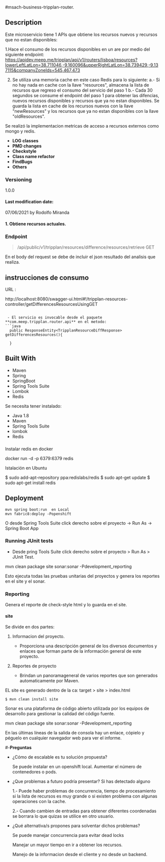 #msach-business-tripplan-router.

## Description
Este microservicio tiene 1 APIs que obtiene los recursos nuevos y recursos que no estan disponibles:

1.Hace el consumo de los recursos disponibles en un are por medio del siguiente endpoint:
https://apidev.meep.me/tripplan/api/v1/routers/lisboa/resources?lowerLeftLatLon=38.711046,-9.160096&upperRightLatLon=38.739429,-9.137115&companyZoneIds=545,467,473

2. Se utiliza una memoria cache en este caso Redis para lo siguiente:
	a.- Si no hay nada en cache con la llave "resources", almacena la lista de recursos que regreso el consumo del servicio del paso 1
	b.- Cada 30 segundos se consume el endpoint del paso 1 para obtener las difencias, nuevos recursos disponibles y recursos que ya no 
	estan disponibles. Se guarda la lista en cache de los recursos nuevos con la llave "newResources" y los recursos que ya no estan 
	disponibles con la llave "oldResources".
	
Se realizó la implementacion metricas de acceso a recursos externos como mongo y redis.
- **LOG classes**
- **PMD changes**
- **Checkstyle** 
- **Class name refactor**
- **FindBugs**
- **Others**

### Versioning
1.0.0

#### Last modification date:
07/06/2021 by Rodolfo Miranda

#### 1. Obtiene recursos actuales.
### Endpoint
> /api/public/v1/tripplan/resources/difference/resources/retrieve GET

En el body del request se debe de incluir el json resultado del analisis que realiza.

## instrucciones de consumo
URL :

http://localhost:8080/swagger-ui.html#!/tripplan-resources-controller/getDifferencesResourcesUsingGET

```

 - El servicio es invocable desde el paquete  **com.meep.tripplan.router.api** en el metodo:
```java
  public ResponseEntity<TripplanResourceDiffResponse> getDifferencesResources(){
    
  }

```
## Built With
* Maven
* Spring
* SpringBoot
* Spring Tools Suite
* Lombok
* Redis


Se necesita tener instalado:
		
 - Java 1.8  		
 - Maven 		
 - Spring Tools Suite
 - lombok
 - Redis

###
Instalar redis en docker

docker run -d -p 6379:6379 redis

Istalación en Ubuntu

$ sudo add-apt-repository ppa:redislabs/redis
$ sudo apt-get update
$ sudo apt-get install redis

## Deployment
    mvn spring boot:run  en Local 
    mvn fabric8:deploy -Popenshift 
O desde Spring Tools Suite click derecho sobre el proyecto -> Run As -> Spring Boot App


### Running JUnit tests
 - Desde pring Tools Suite click derecho sobre el proyecto  > Run As >
   JUnit Test. 
 
 mvn clean package site sonar:sonar -Pdevelopment_reporting 

 Esto ejecuta todas las pruebas unitarias del proyectos y genera los reportes en el site y el sonar.
 

### Reporting
Genera el reporte de check-style html y lo guarda en el site.

#### site
Se divide en dos partes:


 1. Informacion del proyecto.

	- Proporciona una descripción general de los diversos documentos y enlaces que forman parte de la información general de este proyecto.
	
2. Reportes de proyecto
	
	- Brindan un panoramageneral de varios reportes que son generados automaticamente por Maven.
	
EL site es generado  dentro de la ca: target > site > index.html
	

	$ mvn clean install site


Sonar es una plataforma de código abierto utilizada por los equipos de desarrollo para gestionar la calidad del código fuente.

mvn clean package site sonar:sonar -Pdevelopment_reporting

En las últimas líneas de la salida de consola hay un enlace, cópielo y péguelo en cualquier navegador web para ver el informe.

#-**Preguntas**

- ¿Cómo de escalable es tu solución propuesta? 

	Se puede instalar en un openshift local. 
	Aumentar el número de contenedores o pods.

- ¿Que problemas a futuro podría presentar? Si has detectado alguno 

	1.- Puede haber problemas de concurrencia, tiempo de procesamiento si la lista de recursos es muy grande o si existen problema con algunas operaciones con la cache.
   
	2.- Cuando cambien de entradas para obtener diferentes coordenadas se borrara lo que quizas se utilice en otro usuario.

- ¿Qué alternativa/s propones para solventar dichos problemas?

	Se puede manejar concurrencia para evitar dead locks

	Manejar un mayor tiempo en ir a obtener los recursos.

	Manejo de la informacion desde el cliente y no desde un backend.
